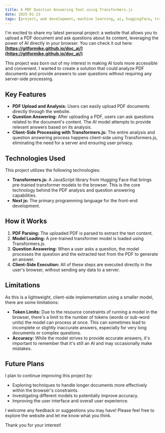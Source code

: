 ```yaml
---
title: A PDF Question Answering Tool using Transformers.js
date: 2025-01-23
tags: [project, web development, machine learning, ai, huggingface, transformers.js, pdf, javascript]
---
```


I'm excited to share my latest personal project: a website that allows you to upload a PDF document and ask questions about its content, leveraging the power of AI directly in your browser. You can check it out here: **[https://gitformike.github.io/doc_ai/](https://gitformike.github.io/doc_ai/)**

This project was born out of my interest in making AI tools more accessible and convenient. I wanted to create a solution that could analyze PDF documents and provide answers to user questions without requiring any server-side processing.

## Key Features

*   **PDF Upload and Analysis:** Users can easily upload PDF documents directly through the website.
*   **Question Answering:** After uploading a PDF, users can ask questions related to the document's content. The AI model attempts to provide relevant answers based on its analysis.
*   **Client-Side Processing with Transformers.js:** The entire analysis and question answering process happens client-side using Transformers.js, eliminating the need for a server and ensuring user privacy.

## Technologies Used

This project utilizes the following technologies:

*   **Transformers.js:** A JavaScript library from Hugging Face that brings pre-trained transformer models to the browser. This is the core technology behind the PDF analysis and question answering capabilities.
*   **Next js:** The primary programming language for the front-end development.

## How it Works

1.  **PDF Parsing:** The uploaded PDF is parsed to extract the text content.
2.  **Model Loading:** A pre-trained transformer model is loaded using Transformers.js.
3.  **Question Answering:** When a user asks a question, the model processes the question and the extracted text from the PDF to generate an answer.
4.  **Client-Side Execution:** All of these steps are executed directly in the user's browser, without sending any data to a server.

## Limitations

As this is a lightweight, client-side implementation using a smaller model, there are some limitations:

*   **Token Limits:** Due to the resource constraints of running a model in the browser, there's a limit to the number of tokens (words or sub-word units) the model can process at once. This can sometimes lead to incomplete or slightly inaccurate answers, especially for very long documents or complex questions.
*   **Accuracy:** While the model strives to provide accurate answers, it's important to remember that it's still an AI and may occasionally make mistakes.

## Future Plans

I plan to continue improving this project by:

*   Exploring techniques to handle longer documents more effectively within the browser's constraints.
*   Investigating different models to potentially improve accuracy.
*   Improving the user interface and overall user experience.

I welcome any feedback or suggestions you may have! Please feel free to explore the website and let me know what you think.

Thank you for your interest!